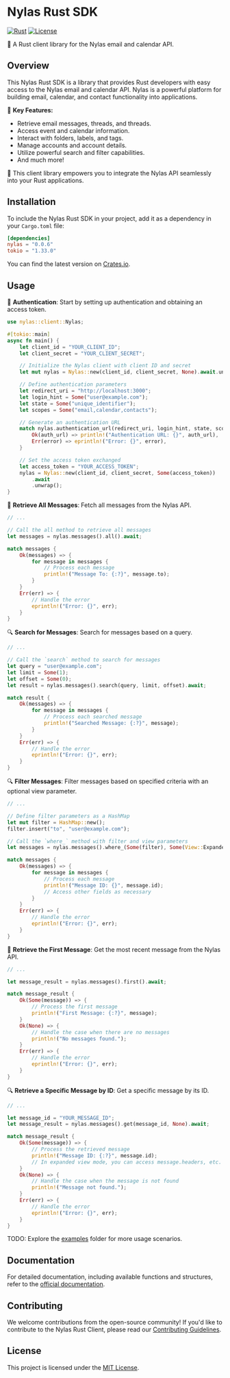 # Nylas Rust SDK

[![Rust](https://img.shields.io/badge/Rust-1.50%2B-blue.svg)](https://www.rust-lang.org)
[![License](https://img.shields.io/badge/License-MIT-brightgreen.svg)](LICENSE)

💌 A Rust client library for the Nylas email and calendar API.

## Overview

This Nylas Rust SDK is a library that provides Rust developers with easy access to the Nylas email and calendar API. Nylas is a powerful platform for building email, calendar, and contact functionality into applications.

🌟 **Key Features:**

- Retrieve email messages, threads, and threads.
- Access event and calendar information.
- Interact with folders, labels, and tags.
- Manage accounts and account details.
- Utilize powerful search and filter capabilities.
- And much more!

🚀 This client library empowers you to integrate the Nylas API seamlessly into your Rust applications.

## Installation

To include the Nylas Rust SDK in your project, add it as a dependency in your `Cargo.toml` file:

```toml
[dependencies]
nylas = "0.0.6"
tokio = "1.33.0"
```

You can find the latest version on [Crates.io](https://crates.io/crates/nylas).

## Usage

🔐 **Authentication**: Start by setting up authentication and obtaining an access token.

```rust
use nylas::client::Nylas;

#[tokio::main]
async fn main() {
    let client_id = "YOUR_CLIENT_ID";
    let client_secret = "YOUR_CLIENT_SECRET";

    // Initialize the Nylas client with client ID and secret
    let mut nylas = Nylas::new(client_id, client_secret, None).await.unwrap();

    // Define authentication parameters
    let redirect_uri = "http://localhost:3000";
    let login_hint = Some("user@example.com");
    let state = Some("unique_identifier");
    let scopes = Some("email,calendar,contacts");

    // Generate an authentication URL
    match nylas.authentication_url(redirect_uri, login_hint, state, scopes) {
        Ok(auth_url) => println!("Authentication URL: {}", auth_url),
        Err(error) => eprintln!("Error: {}", error),
    }

    // Set the access token exchanged
    let access_token = "YOUR_ACCESS_TOKEN";
    nylas = Nylas::new(client_id, client_secret, Some(access_token))
        .await
        .unwrap();
}
```

📧 **Retrieve All Messages**: Fetch all messages from the Nylas API.

```rust
// ...

// Call the all method to retrieve all messages
let messages = nylas.messages().all().await;

match messages {
    Ok(messages) => {
        for message in messages {
            // Process each message
            println!("Message To: {:?}", message.to);
        }
    }
    Err(err) => {
        // Handle the error
        eprintln!("Error: {}", err);
    }
}
```

🔍 **Search for Messages**: Search for messages based on a query.

```rust
// ...

// Call the `search` method to search for messages
let query = "user@example.com";
let limit = Some(1);
let offset = Some(0);
let result = nylas.messages().search(query, limit, offset).await;

match result {
    Ok(messages) => {
        for message in messages {
            // Process each searched message
            println!("Searched Message: {:?}", message);
        }
    }
    Err(err) => {
        // Handle the error
        eprintln!("Error: {}", err);
    }
}
```

🔍 **Filter Messages**: Filter messages based on specified criteria with an optional view parameter.

```rust
// ...

// Define filter parameters as a HashMap
let mut filter = HashMap::new();
filter.insert("to", "user@example.com");

// Call the `where_` method with filter and view parameters
let messages = nylas.messages().where_(Some(filter), Some(View::Expanded)).await;

match messages {
    Ok(messages) => {
        for message in messages {
            // Process each message
            println!("Message ID: {}", message.id);
            // Access other fields as necessary
        }
    }
    Err(err) => {
        // Handle the error
        eprintln!("Error: {}", err);
    }
}
```

📨 **Retrieve the First Message**: Get the most recent message from the Nylas API.

```rust
// ...

let message_result = nylas.messages().first().await;

match message_result {
    Ok(Some(message)) => {
        // Process the first message
        println!("First Message: {:?}", message);
    }
    Ok(None) => {
        // Handle the case when there are no messages
        println!("No messages found.");
    }
    Err(err) => {
        // Handle the error
        eprintln!("Error: {}", err);
    }
}
```

🔍 **Retrieve a Specific Message by ID**: Get a specific message by its ID.

```rust
// ...

let message_id = "YOUR_MESSAGE_ID";
let message_result = nylas.messages().get(message_id, None).await;

match message_result {
    Ok(Some(message)) => {
        // Process the retrieved message
        println!("Message ID: {:?}", message.id);
        // In expanded view mode, you can access message.headers, etc.
    }
    Ok(None) => {
        // Handle the case when the message is not found
        println!("Message not found.");
    }
    Err(err) => {
        // Handle the error
        eprintln!("Error: {}", err);
    }
}
```

TODO: Explore the [examples](examples) folder for more usage scenarios.

## Documentation

For detailed documentation, including available functions and structures, refer to the [official documentation](https://docs.rs/nylas).

## Contributing

We welcome contributions from the open-source community! If you'd like to contribute to the Nylas Rust Client, please read our [Contributing Guidelines](CONTRIBUTING.md).

## License

This project is licensed under the [MIT License](LICENSE).
